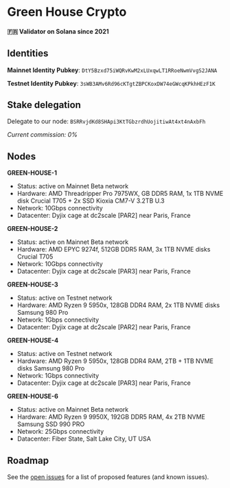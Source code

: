 # Green House Crypto
#### 🇫🇷 Validator on Solana since 2021

## Identities

**Mainnet Identity Pubkey**:
``DtY5Bzxd75iWQRvKwM2xLUxqwLT1RRoeNwmVvgS2JANA``

**Testnet Identity Pubkey**:
``3sWB3AMv6Rd96cKTgtZBPCKoxDW74eGWcqKPkhHEzF1K``

## Stake delegation

Delegate to our node:
``BSRRvjdKd8SHApi3KtTGbzrdhUojitiwAt4xt4nAxbFh``

_Current commission: 0%_

## Nodes

**GREEN-HOUSE-1**
- Status: active on Mainnet Beta network
- Hardware: AMD Threadripper Pro 7975WX, GB DDR5 RAM, 1x 1TB NVME disk Crucial T705 + 2x SSD Kioxia CM7-V 3.2TB U.3
- Network: 10Gbps connectivity
- Datacenter: Dyjix cage at dc2scale [PAR2] near Paris, France

**GREEN-HOUSE-2**
- Status: active on Mainnet Beta network
- Hardware: AMD EPYC 9274f, 512GB DDR5 RAM, 3x 1TB NVME disks Crucial T705
- Network: 10Gbps connectivity
- Datacenter: Dyjix cage at dc2scale [PAR3] near Paris, France

**GREEN-HOUSE-3**
- Status: active on Testnet network
- Hardware: AMD Ryzen 9 5950x, 128GB DDR4 RAM, 2x 1TB NVME disks Samsung 980 Pro
- Network: 1Gbps connectivity
- Datacenter: Dyjix cage at dc2scale [PAR2] near Paris, France

**GREEN-HOUSE-4**
- Status: active on Testnet network
- Hardware: AMD Ryzen 9 5950x, 128GB DDR4 RAM, 2TB + 1TB NVME disks Samsung 980 Pro
- Network: 1Gbps connectivity
- Datacenter: Dyjix cage at dc2scale [PAR3] near Paris, France

**GREEN-HOUSE-6**
- Status: active on Mainnet Beta network
- Hardware: AMD Ryzen 9 9950X, 192GB DDR5 RAM, 4x 2TB NVME Samsung SSD 990 PRO
- Network: 25Gbps connectivity
- Datacenter: Fiber State, Salt Lake City, UT USA

## Roadmap

See the [open issues](https://github.com/rodenvk/greenhouse-crypto/issues) for a list of proposed features (and known issues).
